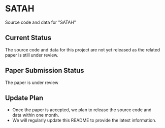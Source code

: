 # SATAH
Source code and data for "SATAH"


## Current Status
The source code and data for this project are not yet released as the related paper is still under review.

## Paper Submission Status

The paper is under review


        

## Update Plan

- Once the paper is accepted, we plan to release the source code and data within one month. 
- We will regularly update this README to provide the latest information. 
